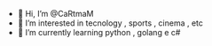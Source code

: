 - 👋 Hi, I’m @CaRtmaM
- 👀 I’m interested in tecnology , sports , cinema , etc
- 🌱 I’m currently learning python , golang e c#



<!---
CaRtmaM/CaRtmaM is a ✨ special ✨ repository because its `README.md` (this file) appears on your GitHub profile.
You can click the Preview link to take a look at your changes.
--->
